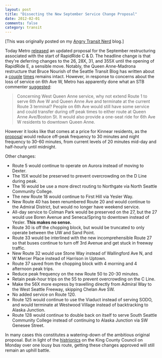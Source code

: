 ```yaml
---
layout: post
title: "Dissecting the New September Service Change Proposal"
date: 2012-02-01
comments: false
category: transit
---
```

[This was originally posted on my [Angry Transit Nerd](http://angrytransitnerd.com) blog.]

Today Metro [released][3] an updated proposal for the September restructuring associated with the start of RapidRide C & D. The headline change is that they're deferring changes to the 26, 28X, 31, and 355X until the opening of RapidRide E, a sensible move. Notably, the Queen Anne-Madrona restructure that Bruce Nourish of the Seattle Transit Blog has written about a [couple][4] [times][5] remains intact. However, in response to concerns about the loss of service on 6th Ave W, Metro has apparently done what an STB commenter [suggested][6]:

> 
> 
> Concerning West Queen Anne service, why not extend Route 1 to serve 6th Ave W and Queen Anne Ave and terminate at the current Route 3 terminal? People on 6th Ave would still have some service and could transfer during off peak times to either route at Queen Anne Ave/Boston St. It would also provide a one-seat ride for 6th Ave W residents to downtown Queen Anne.
> 



However it looks like that comes at a price for Kinnear residents, as the [proposal][0] would reduce off-peak frequency to 30 minutes and night frequency to 30-60 minutes, from current levels of 20 minutes mid-day and half-hourly until midnight.

Other changes:

    
*   Route 5 would continue to operate on Aurora instead of moving to Dexter.
*   The 15X would be preserved to prevent overcrowding on the D Line during peak.
*   The 16 would be use a more direct routing to Northgate via North Seattle Community College.
*   The new Route 18 would continue to First Hill via Yesler Way.
*   New Route 40 has been renumbered Route 20 and would continue to the Admiral District, but would no longer have weekend service.
*   All-day service to Colman Park would be preserved on the 27, but the 27 would use Boren Avenue and Seneca/Spring to downtown instead of Yesler. **This makes no sense.**
*   Route 30 is off the chopping block, but would be truncated to only operate between the UW and Sand Point.
*   Route 33 would be interlined with the new incomprehensible Route 27 so that buses continue to turn off 3rd Avenue and get stuck in freeway traffic.
*   New Route 32 would use Stone Way instead of Wallingford Ave N, and W Mercer Place instead of Harrison in Uptown.
*   Route 37 saved from the chopping block with 4 morning and 4 afternoon peak trips.
*   Reduce peak frequency on the new Route 50 to 20-30 minutes.
*   Retain peak-hour trips on the 55 to prevent overcrowding on the C Line.
*   Make the 56X more express by travelling directly from Admiral Way to the West Seattle Freeway, skipping Chelan Ave SW.
*   No added service on Route 120\.
*   Route 125 would continue to use the Viaduct instead of serving SODO, and would terminate at Westwood Village instead of backtracking to Alaska Junction.
*   Route 128 would continue to double back on itself to serve South Seattle Community College instead of continuing to Alaska Junction via SW Genesee Street.
    



In many cases this constitutes a watering-down of the ambitious original proposal. But in light of the [histrionics][1] on the King County Council on Monday over one lousy bus route, getting these changes approved will still remain an uphill battle.

    
    



[0]: http://www.kingcounty.gov/transportation/~/media/transportation/kcdot/MetroTransit/HaveASay/201209P2/Route001.ashx
[1]: http://seattletransitblog.com/2012/01/31/council-approves-june-service-change-in-unpredictable-session/
[3]: http://metro.kingcounty.gov/have-a-say/projects/restructuring-system.html
[4]: http://seattletransitblog.com/2011/08/30/the-bus-network-we-could-have
[5]: http://seattletransitblog.com/2011/10/17/why-current-queen-anne-madrona-service-is-inefficient/
[6]: http://seattletransitblog.com/2011/08/30/the-bus-network-we-could-have/#comment-183255
